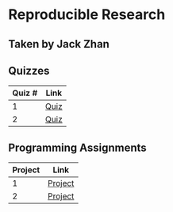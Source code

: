# Reproducible Research
## Taken by Jack Zhan

## Quizzes
Quiz # | Link 
--- | --- 
1 | [Quiz](https://github.com/jackjzhan/datasciencecoursera/blob/master/05_Reproducible_Research/Quizzes/Quiz1.md)
2 | [Quiz](https://github.com/jackjzhan/datasciencecoursera/blob/master/05_Reproducible_Research/Quizzes/Quiz2.md)
## Programming Assignments 
Project | Link
--- | ---
1 | [Project](https://github.com/jackjzhan/datasciencecoursera/tree/master/05_Reproducible_Research/Programming_Assignment/Assignment1)
2 | [Project](https://github.com/jackjzhan/datasciencecoursera/tree/master/05_Reproducible_Research/Programming_Assignment/Assignment2)